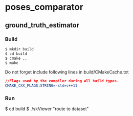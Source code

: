 # poses_comparator

## ground_truth_estimator

### Build

```bash
$ mkdir build
$ cd build 
$ cmake ..
$ make
```

Do not forget include following lines in build/CMakeCache.txt

```cmake
//Flags used by the compiler during all build types.
CMAKE_CXX_FLAGS:STRING=-std=c++11
```

### Run

$ cd build
$ ./skViewer "route to dataset"





